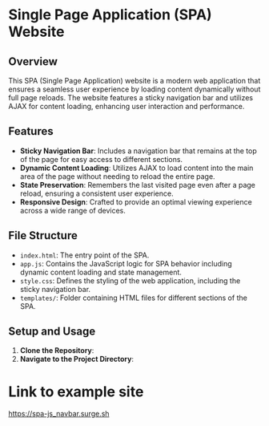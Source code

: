 # Single Page Application (SPA) Website

## Overview

This SPA (Single Page Application) website is a modern web application that ensures a seamless user experience by loading content dynamically without full page reloads. The website features a sticky navigation bar and utilizes AJAX for content loading, enhancing user interaction and performance.

## Features

- **Sticky Navigation Bar**: Includes a navigation bar that remains at the top of the page for easy access to different sections.
- **Dynamic Content Loading**: Utilizes AJAX to load content into the main area of the page without needing to reload the entire page.
- **State Preservation**: Remembers the last visited page even after a page reload, ensuring a consistent user experience.
- **Responsive Design**: Crafted to provide an optimal viewing experience across a wide range of devices.

## File Structure


- `index.html`: The entry point of the SPA.
- `app.js`: Contains the JavaScript logic for SPA behavior including dynamic content loading and state management.
- `style.css`: Defines the styling of the web application, including the sticky navigation bar.
- `templates/`: Folder containing HTML files for different sections of the SPA.

## Setup and Usage

1. **Clone the Repository**:
2. **Navigate to the Project Directory**:

# Link to example site
https://spa-js_navbar.surge.sh
